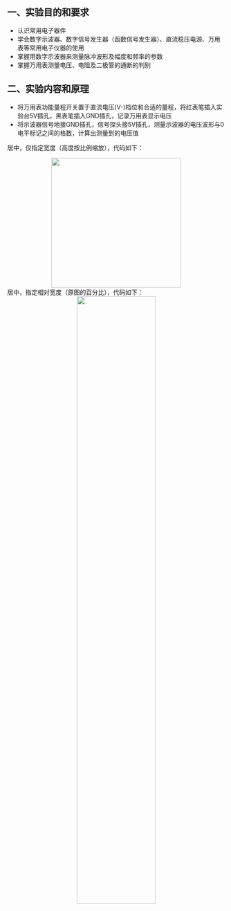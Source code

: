 ## 一、实验目的和要求
   +   认识常用电子器件
   + 学会数字示波器、数字信号发生器（函数信号发生器）、直流稳压电源、万用表等常用电子仪器的使用
   +  掌握用数字示波器来测量脉冲波形及幅度和频率的参数
   +  掌握万用表测量电压、电阻及二极管的通断的判别
## 二、实验内容和原理
   + 将万用表功能量程开关置于直流电压(V-)档位和合适的量程，将红表笔插入实验台5V插孔，黑表笔插入GND插孔，记录万用表显示电压
   + 将示波器信号地接GND插孔，信号探头接5V插孔，测量示波器的电压波形与0电平标记之间的格数，计算出测量到的电压值
<!--   
  <style>
.center 
{
  width: auto;
  display: table;
  margin-left: auto;
  margin-right: auto;
}
</style>

<p align="center"><font face="黑体" size=2.>表1 示例表格</font></p>
<def class ="center">

  |标题1|标题2|标题3|
  |----|----|----|
  |单元格|单元格|单元格|

</div> -->


居中，仅指定宽度（高度按比例缩放），代码如下：
<div align="center"> <img src="1.jpg" width = 300 /> </div>
居中，指定相对宽度（原图的百分比），代码如下：
<div align=center> <img src="1.jpg" width = 60%/> </div>
